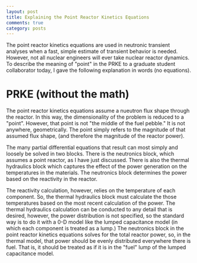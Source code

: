 ```yaml
---
layout: post
title: Explaining the Point Reactor Kinetics Equations
comments: true
category: posts
---
```


The point reactor kinetics equations are used in neutronic transient analyses 
when a fast, simple estimate of transient behavior is needed. However, not all 
nuclear engineers will ever take nuclear reactor dynamics. To describe the
meaning of "point" in the PRKE to a graduate student collaborator today, I gave
the following explanation in words (no equations).

# PRKE (without the math)

The point reactor kinetics equations assume a nueutron flux shape through the
reactor. In this way, the dimensionality of the problem is reduced to a
"point". However, that point is not "the middle of the fuel pebble." It is not
anywhere, geometrically. The point simply refers to the magnitude of that
assumed flux shape, (and therefore the magnitude of the reactor power).

The many partial differential equations that result can most simply and loosely
be solved in two blocks. There is the neutronics block, which assumes a point
reactor, as I have just discussed. There is also the thermal hydraulics block 
which captures the effect of the power generation on the temperatures in the 
materials. The neutronics block determines the power based on
the reactivity in the reactor. 

The reactivity calculation, however, relies on the temperature of each
component. So, the thermal hydraulics block must calculate the those
temperatures based on the most recent calculation of the power. The thermal
hydraulics calculation can be conducted to any detail that is desired, however,
the power distribution is not specified, so the standard way is to do it with a
0-D model like the lumped capacitance model (in which each component is treated
as a lump.) The neutronics block in the point reactor kinetics equations solves
for the total reactor power, so, in the thermal model, that power should be
evenly distributed everywhere there is fuel. That is, it should be treated as
if it is in the "fuel" lump of the lumped capacitance model. 

